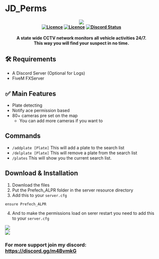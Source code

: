 # JD_Perms

<h4 align="center">
	<img src="https://prefech.com/img/Github/Prefech_ALPR/PrefechALPR.png"><br>
	<a href="https://github.com/Prefech/Prefech_ALPR/releases/latest" title=""><img alt="Licence" src="https://img.shields.io/github/release/Prefech/Prefech_ALPR.svg"></a>
	<a href="LICENSE" title=""><img alt="Licence" src="https://img.shields.io/github/license/Prefech/Prefech_ALPR.svg"></a>
	<a href="https://discord.gg/m4BvmkG" title=""><img alt="Discord Status" src="https://discordapp.com/api/guilds/721339695199682611/widget.png"></a>
</h4>

<h4 align="center">
A state wide CCTV network monitors all vehicle activities 24/7. <br>
This way you will find your suspect in no time.
</h5>

## 🛠  Requirements
- A Discord Server (Optional for Logs)
- FiveM FXServer

## ✅ Main Features
- Plate detecting
- Notify ace permission based
- 80+ cameras pre set on the map
  - You can add more cameras if you want to

## Commands
- `/addplate [Plate]`   This will add a plate to the search list
- `/delplate [Plate]`   This will remove a plate from the search list
- `/plates`             This will show you the current search list.

## Download & Installation
1. Download the files
2. Put the Prefech_ALPR folder in the server resource directory
3. Add this to your `server.cfg`
```
ensure Prefech_ALPR
```
4. And to make the permissions load on serer restart you need to add this to your `server.cfg`

<img src="https://prefech.com/img/Github/Prefech_ALPR/MapCounty.png"><br>
<img src="https://prefech.com/img/Github/Prefech_ALPR/MapCity.png">

### For more support join my discord: https://discord.gg/m4BvmkG
